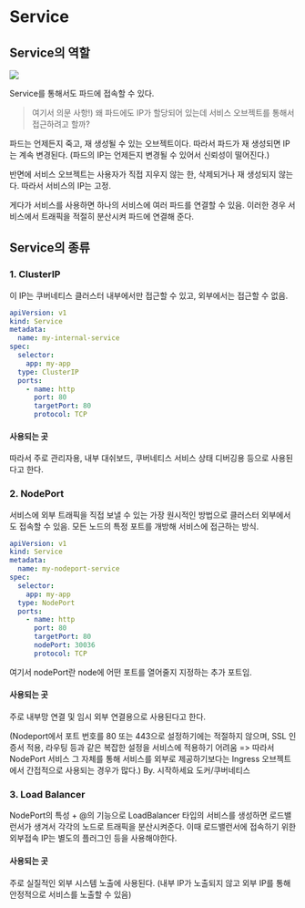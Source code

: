 # Service

## Service의 역할

<img src="https://lh3.googleusercontent.com/proxy/IyfJW4LUFKD_jCAoWKC_M1ZEjlCwMYSIQe62N8B4YxdO5sz7mdK2bC9ZUtb4JvsLB0zXbEB5mZZ4FrpdSvG2cKwuv-VMLPI7kf6YxE1-GDoliTjv">

Service를 통해서도 파드에 접속할 수 있다.

> 여기서 의문 사항!) 왜 파드에도 IP가 할당되어 있는데 서비스 오브젝트를 통해서 접근하려고 할까?

파드는 언제든지 죽고, 재 생성될 수 있는 오브젝트이다.
따라서 파드가 재 생성되면 IP는 계속 변경된다. (파드의 IP는 언제든지 변경될 수 있어서 신뢰성이 떨어진다.)

반면에 서비스 오브젝트는 사용자가 직접 지우지 않는 한, 삭제되거나 재 생성되지 않는다. 따라서 서비스의 IP는 고정.

게다가 서비스를 사용하면 하나의 서비스에 여러 파드를 연결할 수 있음.
이러한 경우 서비스에서 트래픽을 적절히 분산시켜 파드에 연결해 준다.

## Service의 종류

### 1. ClusterIP

이 IP는 쿠버네티스 클러스터 내부에서만 접근할 수 있고, 외부에서는 접근할 수 없음.

```yaml
apiVersion: v1
kind: Service
metadata:
  name: my-internal-service
spec:
  selector:
    app: my-app
  type: ClusterIP
  ports:
    - name: http
      port: 80
      targetPort: 80
      protocol: TCP
```

#### 사용되는 곳

따라서 주로 관리자용, 내부 대쉬보드, 쿠버네티스 서비스 상태 디버깅용 등으로 사용된다고 한다.

### 2. NodePort

서비스에 외부 트래픽을 직접 보낼 수 있는 가장 원시적인 방법으로
클러스터 외부에서도 접속할 수 있음.
모든 노드의 특정 포트를 개방해 서비스에 접근하는 방식.

```yaml
apiVersion: v1
kind: Service
metadata:
  name: my-nodeport-service
spec:
  selector:
    app: my-app
  type: NodePort
  ports:
    - name: http
      port: 80
      targetPort: 80
      nodePort: 30036
      protocol: TCP
```

여기서 nodePort란 node에 어떤 포트를 열어줄지 지정하는 추가 포트임.

#### 사용되는 곳

주로 내부망 연결 및 임시 외부 연결용으로 사용된다고 한다.

(Nodeport에서 포트 번호를 80 또는 443으로 설정하기에는 적절하지 않으며, SSL 인증서 적용, 라우팅 등과 같은 복잡한 설정을 서비스에 적용하기 어려움 => 따라서 NodePort 서비스 그 자체를 통해 서비스를 외부로 제공하기보다는 Ingress 오브젝트에서 간접적으로 사용되는 경우가 많다.)
By. 시작하세요 도커/쿠버네티스

### 3. Load Balancer

NodePort의 특성 + @의 기능으로
LoadBalancer 타입의 서비스를 생성하면 로드밸런서가 생겨서 각각의 노드로 트래픽을 분산시켜준다.
이때 로드밸런서에 접속하기 위한 외부접속 IP는 별도의 플러그인 등을 사용해야한다.

#### 사용되는 곳

주로 실질적인 외부 시스템 노출에 사용된다.
(내부 IP가 노출되지 않고 외부 IP를 통해 안정적으로 서비스를 노출할 수 있음)
